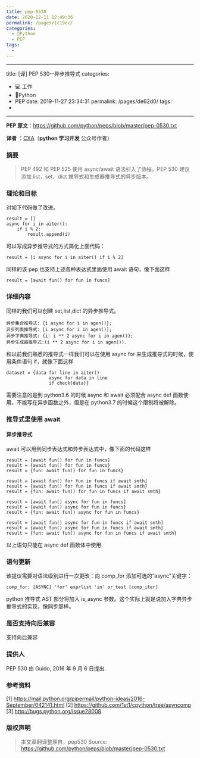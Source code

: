 ```yaml
---
title: pep-0530
date: 2020-12-11 12:49:36
permalink: /pages/1c19ec/
categories:
  - 🐍Python
  - PEP
tags:
  - 
---
```

---
title: [译] PEP 530--异步推导式
categories: 
  - 💻 工作
  - 🐍Python
  - PEP
date: 2019-11-27 23:34:31
permalink: /pages/de62d0/
tags: 
  - 
---

**PEP 原文**：https://github.com/python/peps/blob/master/pep-0530.txt


**译者** ：[CXA](https://www.cnblogs.com/c-x-a)（**python 学习开发** 公众号作者）


### 摘要
>PEP 492 和 PEP 525 使用 async/await 语法引入了协程。PEP 530 建议添加 list，set，dict 推导式和生成器推导式的异步版本。

### 理论和目标
对如下代码做了改进。
```plain
result = []
async for i in aiter():
    if i % 2:
        result.append(i)
```
可以写成异步推导式的方式简化上面代码：
```plain
result = [i async for i in aiter() if i % 2]
```
同样的该 pep 也支持上述各种表达式里面使用 await 语句，像下面这样
```plain
result = [await fun() for fun in funcs]
```
### 详细内容
同样的我们可以创建 set,list,dict 的异步推导式。

```plain
异步集合推导式: {i async for i in agen()};
异步列表推导式: [i async for i in agen()];
异步字典推导式: {i: i ** 2 async for i in agen()};
异步生成器推导式:(i ** 2 async for i in agen()).
```
和以前我们熟悉的推导式一样我们可以在使用 async for 来生成推导式的时候，使用条件语句 if，就像下面这样
```plain
dataset = {data for line in aiter()
                async for data in line
                if check(data)}
```
需要注意的是到 python3.6 的时候 async 和 await 必须配合 async def 函数使用，不能写在异步函数之外，但是在 python3.7 的时候这个限制将被解除。
### 推导式里使用 await
#### 异步推导式
await 可以用到同步表达式和异步表达式中，像下面的代码这样
```plain
result = [await fun() for fun in funcs]
result = {await fun() for fun in funcs}
result = {fun: await fun() for fun in funcs}

result = [await fun() for fun in funcs if await smth]
result = {await fun() for fun in funcs if await smth}
result = {fun: await fun() for fun in funcs if await smth}

result = [await fun() async for fun in funcs]
result = {await fun() async for fun in funcs}
result = {fun: await fun() async for fun in funcs}

result = [await fun() async for fun in funcs if await smth]
result = {await fun() async for fun in funcs if await smth}
result = {fun: await fun() async for fun in funcs if await smth}
```
以上语句只能在 async def 函数体中使用
### 语句更新
该提议需要对语法级别进行一次更改：向 comp_for 添加可选的“async”关键字：
```plain
comp_for: [ASYNC] 'for' exprlist 'in' or_test [comp_iter]
```
python 推导式 AST 部分将加入 is_async 参数。这个实际上就是说加入字典异步推导式的实现，像同步那样。
### 是否支持向后兼容
支持向后兼容
### 提供人
PEP 530 由 Guido, 2016 年 9 月 6 日提出.
### 参考资料
[1]	https://mail.python.org/pipermail/python-ideas/2016-September/042141.html
[2]	https://github.com/1st1/cpython/tree/asyncomp
[3]	http://bugs.python.org/issue28008
### 版权声明
>本文章翻译整理自，pep530
Source: https://github.com/python/peps/blob/master/pep-0530.txt